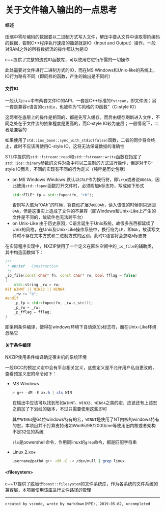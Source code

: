 # 关于文件输入输出的一点思考
#### 综述

压缩中零阶编码的数据要以二进制方式写入文件，解压中要从文件中读取零阶编码的数据，钳制C++程序执行速度的瓶颈就是IO（Input and Output）操作，一般对RAM之外的所有数据流的操作都认为是IO

c++提供了完整的流式IO函数库，可以使用它进行所需的一切操作

此处需要对文件进行二进制方式的IO，而在MS Windows和Unix-like的系统上，IO行为略有不同（即同样的函数，产生的输出是不同的）

#### 文件IO

一般认为c++中有两套文件IO的API，一套是C++标准的`fstream`，即文件流；另一套是兼容c语言的`cstdio`，也被称为“C风格的IO函数”（C-style IO）

这两者在底层上的操作是相同的，都是先写入缓存，而后由缓存刷新进入文件，不同之处在于文件流的抽象程度是更高的，而C-style IO较为底层；一般情况下，二者是兼容的

如果使用了`std::ios_base::sync_with_stdio(false)`函数，二者的同步将会终止，此时不应该再使用C-style IO，这将无法保证数据的准确性

STL中提供的`std::fstream::read`和`std::fstream::write`函数在指定了`std::ios::binary`参数的文件对象中将以二进制的方式进行操作，但是对于C-style IO而言，不同的实现有不同的行为定义（纯粹是历史包袱）

+ on MS Windows
	Windows 默认以`CRLF`作为换行符，即`\r\n`或者说`0D0Ah`，因此使用`std::fopen`函数打开文件时，必须附加`b`标志符，写成如下形式
	```c++
	std::FILE* fp = std::fopen(fn, "rb");
	```
	否则写入值为“0Ah”的时候，将自动扩展为`0D0Ah`，读入该值的时候则只返回`0Ah`，但是这事实上造成了文件的不兼容（即Windows和Unix-Like上产生的文件是不同的，故软件也无法跨平台）
+ on Unix-Like
	由于历史原因，C语言诞生于Unix系统，故很多东西都延续了Unix的风格，在Unix及Unix-Like操作系统中，换行符为`LF`，即`0Ah`，故读写文件时不存在文本方式和二进制方式的区别，此时C语言将会忽略`b`标志符

在实际程序实现中，NXZIP使用了一个定义在匿名空间中的`_io_file`的辅助类，其中构造函数如下：

```c++
/**
 * @brief	Construction
 */
_io_file(const char* fn, const char* rw, bool fflag = false)
{
	std::string _rw = rw;
#if WINNT || WIN32 || WIN64
	_rw += "b";
#endif
	_p_fp = std::fopen(fn, _rw.c_str());
	_p_rw = _rw;
	_p_fflag = fflag;
}
```

即采用条件编译，使得在windows环境下自动添加`b`标志符，而在Unix-Like环境忽略它

#### 关于条件编译

NXZIP使用条件编译确定宿主机的系统环境

一般GCC的预定义宏中会有平台相关定义，这些定义是不允许用户私自更改的，查看预定义宏的命令如下：
+ MS Windows
	```powershell
	> g++ -dM -E xx.h | sls WIN
	```
	在输出中应该可以找到形如`WINNT`、`WIN32`、`WIN64`之类的宏，应该还有上述宏之前加了下划线的版本，不过只需要使用这些即可

	其中`WIN64`是64位windows特有的宏，`WINNT`是使用了NT内核的windows特有的宏，本项目并不打算支持诸如Win95/98/2000/me等使用旧内核或者架构不足32位的系统

	`sls`是powershell命令，作用同linux的`grep`命令，都是匹配字符串

+ Linux 2.xx+
	```bash
	username@path# g++ -dM -E -< /dev/null | grep linux
	```

#### \<filesystem\>

c++17提供了脱胎于`boost::filesystem`的文件系统库，作为各系统的文件系统的兼容层，本项目使用该库进行文件路径的管理

---
`created by vscode, wrote by markdown(MPE), 2019-05-02, uncompleted`